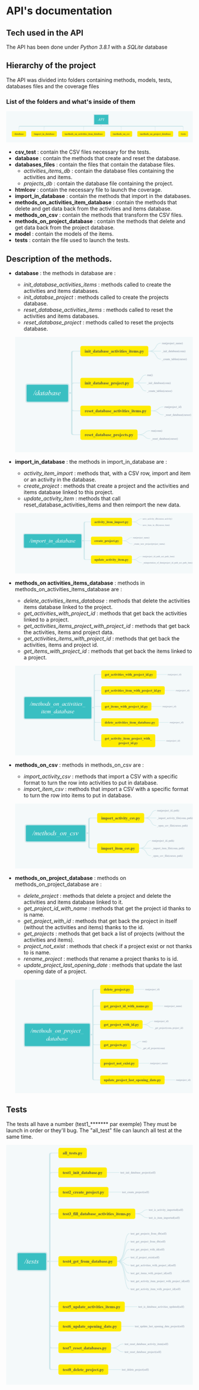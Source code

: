 # API's documentation

## Tech used in the API

The API has been done under *Python 3.8.1* with a *SQLite* database 

## Hierarchy of the project

The API was divided into folders containing methods, models, tests, databases files and the coverage files

### List of the folders and what's inside of them

![alt text](../../pictures/Api/Api_resume.png)

- **csv_test** : contain the CSV files necessary for the tests.
- **database** : contain the methods that create and reset the database.
- **databases_files** : contain the files that contain the database files.
  - *activities_items_db* : contain the database files containing the activities and items.
  - *projects_db* : contain the database file containing the project.
- **htmlcov** : contain the necessary file to launch the coverage.
- **import_in_database** : contain the methods that import in the databases.
- **methods_on_activities_item_database** : contain the methods that delete and get data back from the activities and items database.
- **methods_on_csv** : contain the methods that transform the CSV files.
- **methods_on_project_database** : contain the methods that delete and get data back from the project database.
- **model** : contain the models of the items.
- **tests** : contain the file used to launch the tests.

## Description of  the methods.

- **database** : the methods in database are :
  - *init_database_activities_items* : methods called to create the activities and items databases.
  - *init_databse_project* : methods called to create the projects database.
  - *reset_database_activities_items* : methods called to reset the activities and items databases.
  - *reset_database_project* : methods called to reset the projects database.

  ![alt text](../../pictures/Api/Api_detail_1.png)
  
  
- **import_in_database** : the methods in import_in_database are :
  - *activity_item_import* : methods that, with a CSV row, import and item or an activity in the database.
  - *create_project* : methods that create a project  and the activities and items database linked to this project.
  - *update_activity_item* : methods that call reset_database_activities_items and then reimport the new data.

  ![alt text](../../pictures/Api/Api_detail_2.png)
  
  
- **methods_on activities_items_database** : methods in methods_on_activities_items_database are :
  - *delete_activities_items_database* : methods that delete the activities items database linked to the project.
  - *get_activities_with_project_id* : methods that get back the activities linked to a project.
  - *get_activities_items_project_with_project_id* : methods that get back the activities, items and project data. 
  - *get_activities_items_with_project_id* : methods that get back the activities, items and project id.
  - *get_items_with_project_id* : methods that get back the items linked to a project.

  ![alt text](../../pictures/Api/Api_detail_3.png)
  
  
- **methods_on_csv** : methods in methods_on_csv are : 
  - *import_activity_csv* : methods that import a CSV with a specific format to turn the row into activities to put in database.
  - *import_item_csv* : methods that import a CSV with a specific format to turn the row into items to put in database.

  ![alt text](../../pictures/Api/Api_detail_4.png)
  
  
- **methods_on_project_database** : methods on methods_on_project_database are : 
  - *delete_project* : methods that delete a project and delete the activities and items database linked to it.
  - *get_project_id_with_name* :  methods that get the project id thanks to is name.
  - *get_project_with_id* : methods that get back the project in itself (without the activities and items) thanks to the id.
  - *get_projects* : methods that get back a list of projects (without the activities and items).
  - *project_not_exist* : methods that check if a project exist or not thanks to is name.
  - *rename_project* : methods that rename a project thanks to is id.
  - *update_project_last_opening_date* : methods that update the last opening date of a project.

  ![alt text](../../pictures/Api/Api_detail_5.png)
 

## Tests
The tests all have a number (test1_******* par exemple) They must be launch in order or they'll bug.
The "all_test" file can launch all test at the same time.

![alt text](../../pictures/Api/Api_test.png)